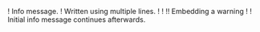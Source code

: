 ! Info message.
! Written using multiple lines.
!
! !! Embedding a warning
!
! Initial info message continues afterwards.

